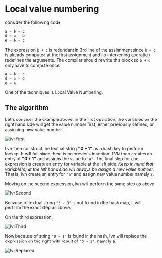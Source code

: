 # Local value numbering
consider the following code
```python
a = b + c
d = a - b
e = b + c
```
The expression `b + c` is redundant in 3rd line of the assignment since `b + c` is already computed at the first assignment and no intervening operation redefines the arguments. The compiler should rewrite this block so `b + c` only have to compute once. 
```python
a = b + c
d = a - d
e = a
```
One of the techniques is Local Value Numbering. 

## The algorithm
Let's consider the example above. In the first operation, the variables on the right hand side will get the value number first, either previously defined, or assigning new value number. 

![lvnFirst](https://github.com/usagitoneko97/python-ast/tree/master/A2.LVN/resources/lvnFirst.svg)

Lvn then construct the textual string **"0 + 1"** as a hash key to perform lookup. It will fail since there is no previous insertion. LVN then creates an entry of **"0 + 1"** and assigns the value to `"a"`. The final step for one expression is create an entry for variable at the left side. *Keep in mind that variable(s) at the left hand side will always be assign a new value number.* That is, lvn create an entry for `"a"` and assign new value number namely `2`. 

Moving on the second expression, lvn will perform the same step as above. 

![lvnSecond](https://github.com/usagitoneko97/python-ast/tree/master/A2.LVN/resources/lvnSecond.svg)

Because of textual string `"2 - 3"` is not found in the hash map, it will perform the exact step as above. 

On the third expression, 

![lvnThird](https://github.com/usagitoneko97/python-ast/tree/master/A2.LVN/resources/lvnThird.svg)

Now because of string `"0 + 1"` is found in the hash, lvn will replace the expression on the right with result of `"0 + 1"`, namely a.

![lvnReplaced](https://github.com/usagitoneko97/python-ast/tree/master/A2.LVN/resources/lvnReplaced.svg)
